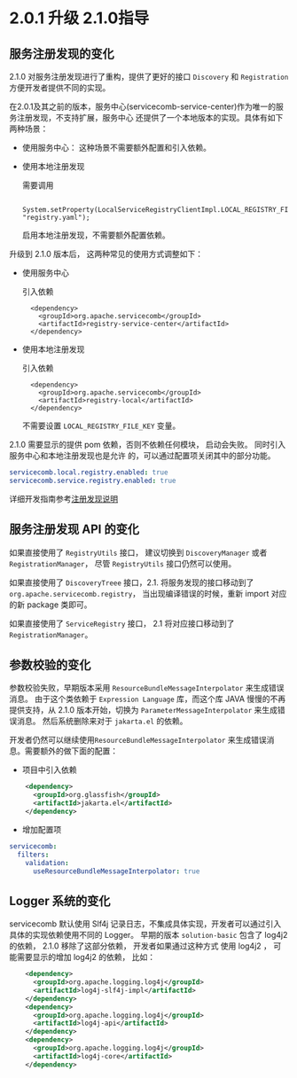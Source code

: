 # 2.0.1 升级 2.1.0指导

## 服务注册发现的变化

2.1.0 对服务注册发现进行了重构，提供了更好的接口 `Discovery` 和 `Registration` 方便开发者提供不同的实现。

在2.0.1及其之前的版本，服务中心(servicecomb-service-center)作为唯一的服务注册发现，不支持扩展，服务中心
还提供了一个本地版本的实现。具体有如下两种场景：

* 使用服务中心： 这种场景不需要额外配置和引入依赖。
* 使用本地注册发现
  
  需要调用
        
        System.setProperty(LocalServiceRegistryClientImpl.LOCAL_REGISTRY_FILE_KEY, "registry.yaml");
  
  启用本地注册发现，不需要额外配置依赖。
  
升级到 2.1.0 版本后， 这两种常见的使用方式调整如下：

* 使用服务中心

  引入依赖
  
        <dependency>
          <groupId>org.apache.servicecomb</groupId>
          <artifactId>registry-service-center</artifactId>
        </dependency>
        
* 使用本地注册发现

  引入依赖
  
        <dependency>
          <groupId>org.apache.servicecomb</groupId>
          <artifactId>registry-local</artifactId>
        </dependency>
   
   不需要设置 `LOCAL_REGISTRY_FILE_KEY` 变量。 

2.1.0 需要显示的提供 pom 依赖，否则不依赖任何模块， 启动会失败。 同时引入服务中心和本地注册发现也是允许
的，可以通过配置项关闭其中的部分功能。 

```yaml
servicecomb.local.registry.enabled: true
servicecomb.service.registry.enabled: true
```

详细开发指南参考[注册发现说明](../registry/introduction.md)

## 服务注册发现 API 的变化

如果直接使用了 `RegistryUtils` 接口， 建议切换到 `DiscoveryManager` 或者 `RegistrationManager`，
尽管 `RegistryUtils` 接口仍然可以使用。 

如果直接使用了 `DiscoveryTreee` 接口，2.1. 将服务发现的接口移动到了 `org.apache.servicecomb.registry`，
当出现编译错误的时候，重新 import 对应的新 package 类即可。 

如果直接使用了 `ServiceRegistry` 接口， 2.1 将对应接口移动到了 `RegistrationManager`。

## 参数校验的变化

参数校验失败，早期版本采用 `ResourceBundleMessageInterpolator` 来生成错误消息。 由于这个类依赖于
`Expression Language` 库，而这个库 JAVA 慢慢的不再提供支持，从 2.1.0 版本开始，切换为 `ParameterMessageInterpolator`
来生成错误消息。 然后系统删除来对于 `jakarta.el` 的依赖。 

开发者仍然可以继续使用`ResourceBundleMessageInterpolator` 来生成错误消息。需要额外的做下面的配置：

* 项目中引入依赖

```xml
    <dependency>
      <groupId>org.glassfish</groupId>
      <artifactId>jakarta.el</artifactId>
    </dependency>
```

* 增加配置项

```yaml
servicecomb:
  filters:
    validation:
      useResourceBundleMessageInterpolator: true
```

## Logger 系统的变化

servicecomb 默认使用 Slf4j 记录日志，不集成具体实现，开发者可以通过引入具体的实现依赖使用不同的 Logger。
早期的版本 `solution-basic` 包含了 log4j2 的依赖， 2.1.0 移除了这部分依赖， 开发者如果通过这种方式
使用 log4j2 ， 可能需要显示的增加 log4j2 的依赖， 比如：

```xml
    <dependency>
      <groupId>org.apache.logging.log4j</groupId>
      <artifactId>log4j-slf4j-impl</artifactId>
    </dependency>
    <dependency>
      <groupId>org.apache.logging.log4j</groupId>
      <artifactId>log4j-api</artifactId>
    </dependency>
    <dependency>
      <groupId>org.apache.logging.log4j</groupId>
      <artifactId>log4j-core</artifactId>
    </dependency>
```